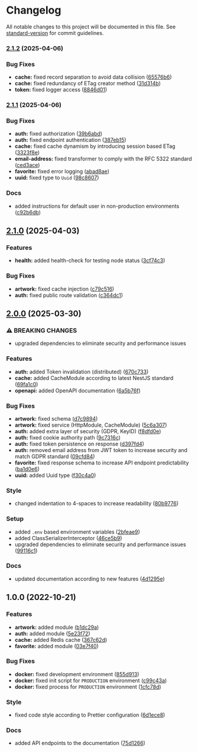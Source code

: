 # Changelog

All notable changes to this project will be documented in this file. See [standard-version](https://github.com/conventional-changelog/standard-version) for commit guidelines.

### [2.1.2](https://github.com/enteocode/artic/compare/v2.1.1...v2.1.2) (2025-04-06)


### Bug Fixes

* **cache:** fixed record separation to avoid data collision ([65576b6](https://github.com/enteocode/artic/commit/65576b6e2d7032a0407c1eeef5ce2a31b8b66e2a))
* **cache:** fixed redundancy of ETag creator method ([31d314b](https://github.com/enteocode/artic/commit/31d314b7d100281837bc34eee07af51e6bd8ead4))
* **token:** fixed logger access ([8846d01](https://github.com/enteocode/artic/commit/8846d01ddcb1440e09dad09c1b76410c7e745609))

### [2.1.1](https://github.com/enteocode/artic/compare/v2.1.0...v2.1.1) (2025-04-06)


### Bug Fixes

* **auth:** fixed authorization ([39b6abd](https://github.com/enteocode/artic/commit/39b6abd672b8b6de87e7eb880f911c970f48c93b))
* **auth:** fixed endpoint authentication ([387eb15](https://github.com/enteocode/artic/commit/387eb15645827a383fa8141b992adccc45cd500e))
* **cache:** fixed cache dynamism by introducing session based ETag ([3323f8e](https://github.com/enteocode/artic/commit/3323f8e4ff1a7ec885e920c3dafca3ae8ee45b90))
* **email-address:** fixed transformer to comply with the RFC 5322 standard ([ced3ace](https://github.com/enteocode/artic/commit/ced3acedbfe425cb0681a3d775da8ea99c31b450))
* **favorite:** fixed error logging ([abad8ae](https://github.com/enteocode/artic/commit/abad8ae83cc5a5755b12071f7d0cf474483eedba))
* **uuid:** fixed type to `Uuid` ([98c8607](https://github.com/enteocode/artic/commit/98c8607680a3781f6e1f3458c8e2a2899ef73353))


### Docs

* added instructions for default user in non-production environments ([c92b6db](https://github.com/enteocode/artic/commit/c92b6db3bc3c477a1fcb63a9f23b250f7f2caf18))

## [2.1.0](https://github.com/enteocode/artic/compare/v2.0.0...v2.1.0) (2025-04-03)


### Features

* **health:** added health-check for testing node status ([3cf74c3](https://github.com/enteocode/artic/commit/3cf74c3638306238418c90c4e958da6429783573))


### Bug Fixes

* **artwork:** fixed cache injection ([c79c516](https://github.com/enteocode/artic/commit/c79c5166179e007c000a4fd9611dbeb9dc9a6832))
* **auth:** fixed public route validation ([c364dc1](https://github.com/enteocode/artic/commit/c364dc12057027ae7843523e147aebab44546b24))

## [2.0.0](https://github.com/enteocode/icf/compare/v1.0.0...v2.0.0) (2025-03-30)


### ⚠ BREAKING CHANGES

* upgraded dependencies to eliminate security and performance issues

### Features

* **auth:** added Token invalidation (distributed) ([670c733](https://github.com/enteocode/icf/commit/670c73377d3c9318cdc2abd2503f9710dc588e91))
* **cache:** added CacheModule according to latest NestJS standard ([69fa1c0](https://github.com/enteocode/icf/commit/69fa1c0aa64132db609e140bb0926843fb6a9daa))
* **openapi:** added OpenAPI documentation ([6a5b76f](https://github.com/enteocode/icf/commit/6a5b76f7e8ec48085b12b2ddeb9a5625892948fa))


### Bug Fixes

* **artwork:** fixed schema ([d7c9894](https://github.com/enteocode/icf/commit/d7c9894d7ed384718dd937ff5ac09e8f45f9da13))
* **artwork:** fixed service (HttpModule, CacheModule) ([5c6a307](https://github.com/enteocode/icf/commit/5c6a30739c437f59e5d784c6f125859c3d33ec7f))
* **auth:** added extra layer of security (GDPR, KeyID) ([f8dfd0e](https://github.com/enteocode/icf/commit/f8dfd0e16412cdf85f6c5d2828db60d3bc7648b1))
* **auth:** fixed cookie authority path ([9c7316c](https://github.com/enteocode/icf/commit/9c7316c1500c928b724367b7e29b1de9c6432e86))
* **auth:** fixed token persistence on response ([d397fd4](https://github.com/enteocode/icf/commit/d397fd41be9fb9c6e835c34881e26209274aa213))
* **auth:** removed email address from JWT token to increase security and match GDPR standard ([09cfd84](https://github.com/enteocode/icf/commit/09cfd8417ca1a2dc37e881d5fa172a28349ea401))
* **favorite:** fixed response schema to increase API endpoint predictability ([ba1d0e6](https://github.com/enteocode/icf/commit/ba1d0e6de1994097e1659aa8e94e07a655d27c34))
* **uuid:** added Uuid type ([f30c4a0](https://github.com/enteocode/icf/commit/f30c4a05178f847b2c411636bf9c9a00283903d3))


### Style

* changed indentation to 4-spaces to increase readability ([80b9776](https://github.com/enteocode/icf/commit/80b9776372b3d9d2a4fea1310d721ca6889cfff1))


### Setup

* added `.env` based environment variables ([2bfeae9](https://github.com/enteocode/icf/commit/2bfeae902ac367c51ee160dbb753f6623ede8bfe))
* added ClassSerializerInterceptor ([46ce5b9](https://github.com/enteocode/icf/commit/46ce5b957a81cfa486c665276c3cc714c5fa9deb))
* upgraded dependencies to eliminate security and performance issues ([99116c1](https://github.com/enteocode/icf/commit/99116c18b011b20517f56543b44d26ecb239a09c))


### Docs

* updated documentation according to new features ([4d1295e](https://github.com/enteocode/icf/commit/4d1295e01843a6a46aaa94bc3a6c2f57ec240439))

## 1.0.0 (2022-10-21)


### Features

* **artwork:** added module ([b1dc29a](https://github.com/enteocode/icf/commit/b1dc29a35664db71a3808fb84e7a88b25013712b))
* **auth:** added module ([5e23f72](https://github.com/enteocode/icf/commit/5e23f72e4a8178b0297e66270d16114427c92de8))
* **cache:** added Redis cache ([367c62d](https://github.com/enteocode/icf/commit/367c62dae77a553ff1ee79cf9933fa75459fd88d))
* **favorite:** added module ([03e7f40](https://github.com/enteocode/icf/commit/03e7f400c1950975c88bb14dccf562d2a42052c9))


### Bug Fixes

* **docker:** fixed development environment ([855d913](https://github.com/enteocode/icf/commit/855d913e88caa42b088c8dc6e3c6bfc22716caa8))
* **docker:** fixed init script for `PRODUCTION` environment ([c99c43a](https://github.com/enteocode/icf/commit/c99c43a802e82952cbf96706fec652e219feaea6))
* **docker:** fixed process for `PRODUCTION` environment ([1cfc78d](https://github.com/enteocode/icf/commit/1cfc78d00d5bca8026132d4dbdd22c62cad73b20))


### Style

* fixed code style according to Prettier configuration ([6d1ece8](https://github.com/enteocode/icf/commit/6d1ece8244e655bf90a30eb0fbcaff906976a004))


### Docs

* added API endpoints to the documentation ([75d1266](https://github.com/enteocode/icf/commit/75d1266d035c3a8de7c0cdb6984067c3458a9589))
